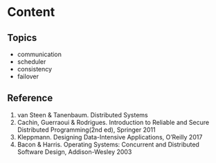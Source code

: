 # Content

## Topics
- communication
- scheduler
- consistency
- failover

## Reference
1. van Steen & Tanenbaum. Distributed Systems
2. Cachin, Guerraoui & Rodrigues. Introduction to Reliable and Secure Distributed Programming(2nd ed), Springer 2011
3. Kleppmann. Designing Data-Intensive Applications, O’Reilly 2017
4. Bacon & Harris. Operating Systems: Concurrent and Distributed Software Design, Addison-Wesley 2003
